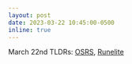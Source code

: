 ```yaml
---
layout: post
date: 2023-03-22 10:45:00-0500
inline: true
---
```


March 22nd TLDRs: <a href="blog/2023/osrs_game_update_2023_03_22/">OSRS</a>, <a href="blog/2023/runelite_update_2023_03_22/">Runelite</a>